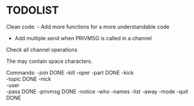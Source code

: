 # TODOLIST

Clean code:
    - Add more functions for a more understandable code

 - Add multiple send when PRIVMSG is called in a channel

 Check all channel operations

 The <realname> may contain space characters.

Commands:
    -join                   DONE
    -kill
    -oper
    -part                   DONE
    -kick               
    -topic                  DONE
    -nick                   
    -user               	
    -pass                   DONE
    -privmsg                DONE
    -notice
    -who
    -names
    -list
    -away
    -mode
    -quit                   DONE
